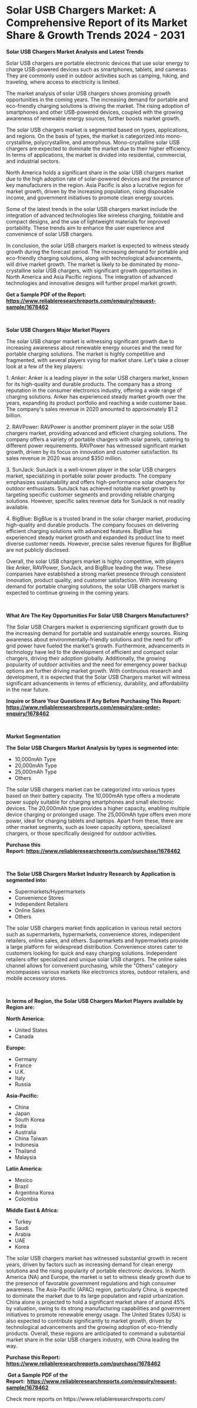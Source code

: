 <p><h1>Solar USB Chargers Market: A Comprehensive Report of its Market Share & Growth Trends 2024 - 2031</h1></p><p><strong>Solar USB Chargers Market Analysis and Latest Trends</strong></p>
<p><p>Solar USB chargers are portable electronic devices that use solar energy to charge USB-powered devices such as smartphones, tablets, and cameras. They are commonly used in outdoor activities such as camping, hiking, and traveling, where access to electricity is limited.</p><p>The market analysis of solar USB chargers shows promising growth opportunities in the coming years. The increasing demand for portable and eco-friendly charging solutions is driving the market. The rising adoption of smartphones and other USB-powered devices, coupled with the growing awareness of renewable energy sources, further boosts market growth.</p><p>The solar USB chargers market is segmented based on types, applications, and regions. On the basis of types, the market is categorized into mono-crystalline, polycrystalline, and amorphous. Mono-crystalline solar USB chargers are expected to dominate the market due to their higher efficiency. In terms of applications, the market is divided into residential, commercial, and industrial sectors.</p><p>North America holds a significant share in the solar USB chargers market due to the high adoption rate of solar-powered devices and the presence of key manufacturers in the region. Asia Pacific is also a lucrative region for market growth, driven by the increasing population, rising disposable income, and government initiatives to promote clean energy sources.</p><p>Some of the latest trends in the solar USB chargers market include the integration of advanced technologies like wireless charging, foldable and compact designs, and the use of lightweight materials for improved portability. These trends aim to enhance the user experience and convenience of solar USB chargers.</p><p>In conclusion, the solar USB chargers market is expected to witness steady growth during the forecast period. The increasing demand for portable and eco-friendly charging solutions, along with technological advancements, will drive market growth. The market is likely to be dominated by mono-crystalline solar USB chargers, with significant growth opportunities in North America and Asia Pacific regions. The integration of advanced technologies and innovative designs will further propel market growth.</p></p>
<p><strong>Get a Sample PDF of the Report:&nbsp; <a href="https://www.reliableresearchreports.com/enquiry/request-sample/1678462">https://www.reliableresearchreports.com/enquiry/request-sample/1678462</a></strong></p>
<p>&nbsp;</p>
<p><strong>Solar USB Chargers Major Market Players</strong></p>
<p><p>The solar USB charger market is witnessing significant growth due to increasing awareness about renewable energy sources and the need for portable charging solutions. The market is highly competitive and fragmented, with several players vying for market share. Let's take a closer look at a few of the key players:</p><p>1. Anker: Anker is a leading player in the solar USB chargers market, known for its high-quality and durable products. The company has a strong reputation in the consumer electronics industry, offering a wide range of charging solutions. Anker has experienced steady market growth over the years, expanding its product portfolio and reaching a wide customer base. The company's sales revenue in 2020 amounted to approximately $1.2 billion.</p><p>2. RAVPower: RAVPower is another prominent player in the solar USB chargers market, providing advanced and efficient charging solutions. The company offers a variety of portable chargers with solar panels, catering to different power requirements. RAVPower has witnessed significant market growth, driven by its focus on innovation and customer satisfaction. Its sales revenue in 2020 was around $350 million.</p><p>3. SunJack: SunJack is a well-known player in the solar USB chargers market, specializing in portable solar power products. The company emphasizes sustainability and offers high-performance solar chargers for outdoor enthusiasts. SunJack has achieved notable market growth by targeting specific customer segments and providing reliable charging solutions. However, specific sales revenue data for SunJack is not readily available.</p><p>4. BigBlue: BigBlue is a trusted brand in the solar charger market, producing high-quality and durable products. The company focuses on delivering efficient charging solutions with advanced features. BigBlue has experienced steady market growth and expanded its product line to meet diverse customer needs. However, precise sales revenue figures for BigBlue are not publicly disclosed.</p><p>Overall, the solar USB chargers market is highly competitive, with players like Anker, RAVPower, SunJack, and BigBlue leading the way. These companies have established a strong market presence through consistent innovation, product quality, and customer satisfaction. With increasing demand for portable charging solutions, the solar USB chargers market is expected to continue growing in the coming years.</p></p>
<p>&nbsp;</p>
<p><strong>What Are The Key Opportunities For Solar USB Chargers Manufacturers?</strong></p>
<p><p>The Solar USB Chargers market is experiencing significant growth due to the increasing demand for portable and sustainable energy sources. Rising awareness about environmentally-friendly solutions and the need for off-grid power have fueled the market's growth. Furthermore, advancements in technology have led to the development of efficient and compact solar chargers, driving their adoption globally. Additionally, the growing popularity of outdoor activities and the need for emergency power backup options are further driving market growth. With continuous research and development, it is expected that the Solar USB Chargers market will witness significant advancements in terms of efficiency, durability, and affordability in the near future.</p></p>
<p><strong>Inquire or Share Your Questions If Any Before Purchasing This Report: <a href="https://www.reliableresearchreports.com/enquiry/pre-order-enquiry/1678462">https://www.reliableresearchreports.com/enquiry/pre-order-enquiry/1678462</a></strong></p>
<p>&nbsp;</p>
<p><strong>Market Segmentation</strong></p>
<p><strong>The Solar USB Chargers Market Analysis by types is segmented into:</strong></p>
<p><ul><li>10,000mAh Type</li><li>20,000mAh Type</li><li>25,000mAh Type</li><li>Others</li></ul></p>
<p><p>The solar USB chargers market can be categorized into various types based on their battery capacity. The 10,000mAh type offers a moderate power supply suitable for charging smartphones and small electronic devices. The 20,000mAh type provides a higher capacity, enabling multiple device charging or prolonged usage. The 25,000mAh type offers even more power, ideal for charging tablets and laptops. Apart from these, there are other market segments, such as lower capacity options, specialized chargers, or those specifically designed for outdoor activities.</p></p>
<p><strong>Purchase this Report:&nbsp;<a href="https://www.reliableresearchreports.com/purchase/1678462">https://www.reliableresearchreports.com/purchase/1678462</a></strong></p>
<p>&nbsp;</p>
<p><strong>The Solar USB Chargers Market Industry Research by Application is segmented into:</strong></p>
<p><ul><li>Supermarkets/Hypermarkets</li><li>Convenience Stores</li><li>Independent Retailers</li><li>Online Sales</li><li>Others</li></ul></p>
<p><p>The solar USB chargers market finds application in various retail sectors such as supermarkets, hypermarkets, convenience stores, independent retailers, online sales, and others. Supermarkets and hypermarkets provide a large platform for widespread distribution. Convenience stores cater to customers looking for quick and easy charging solutions. Independent retailers offer specialized and unique solar USB chargers. The online sales channel allows for convenient purchasing, while the "Others" category encompasses various markets like electronics stores, outdoor retailers, and mobile accessory stores.</p></p>
<p>&nbsp;</p>
<p><strong>In terms of Region, the Solar USB Chargers Market Players available by Region are:</strong></p>
<p>
    <p> <strong> North America: </strong>
        <ul>
            <li>United States</li>
            <li>Canada</li>
        </ul>
        </p> 
    <p> <strong> Europe: </strong>
        <ul>
            <li>Germany</li>
            <li>France</li>
            <li>U.K.</li>
            <li>Italy</li>
            <li>Russia</li>
        </ul>
        </p> 
    <p> <strong> Asia-Pacific: </strong>
        <ul>
            <li>China</li>
            <li>Japan</li>
            <li>South Korea</li>
            <li>India</li>
            <li>Australia</li>
            <li>China Taiwan</li>
            <li>Indonesia</li>
            <li>Thailand</li>
            <li>Malaysia</li>
        </ul>
        </p> 
    <p> <strong> Latin America: </strong>
        <ul>
            <li>Mexico</li>
            <li>Brazil</li>
            <li>Argentina Korea</li>
            <li>Colombia</li>
        </ul>
        </p> 
    <p> <strong> Middle East & Africa: </strong>
        <ul>
            <li>Turkey</li>
            <li>Saudi</li>
            <li>Arabia</li>
            <li>UAE</li>
            <li>Korea</li>
        </ul>
    </p>
    </p>
<p><p>The solar USB chargers market has witnessed substantial growth in recent years, driven by factors such as increasing demand for clean energy solutions and the rising popularity of portable electronic devices. In North America (NA) and Europe, the market is set to witness steady growth due to the presence of favorable government regulations and high consumer awareness. The Asia-Pacific (APAC) region, particularly China, is expected to dominate the market due to its large population and rapid urbanization. China alone is projected to hold a significant market share of around 45% by valuation, owing to its strong manufacturing capabilities and government initiatives to promote renewable energy usage. The United States (USA) is also expected to contribute significantly to market growth, driven by technological advancements and the growing adoption of eco-friendly products. Overall, these regions are anticipated to command a substantial market share in the solar USB chargers industry, with China leading the way.</p></p>
<p><strong>Purchase this Report: <a href="https://www.reliableresearchreports.com/purchase/1678462">https://www.reliableresearchreports.com/purchase/1678462</a></strong></p>
<p>&nbsp;<strong>Get a Sample PDF of the Report:&nbsp;&nbsp;<a href="https://www.reliableresearchreports.com/enquiry/request-sample/1678462">https://www.reliableresearchreports.com/enquiry/request-sample/1678462</a></strong></p>
<p><strong></strong></p>
<p>Check more reports on https://www.reliableresearchreports.com/</p>